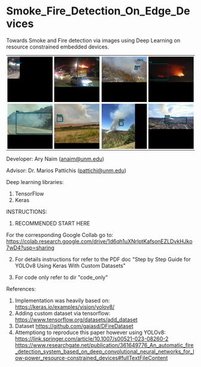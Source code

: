 # Smoke_Fire_Detection_On_Edge_Devices
Towards Smoke and Fire detection via images using Deep Learning on resource constrained embedded devices. 

<!DOCTYPE html>
<html lang="en">
<head>
    <meta charset="UTF-8">
    <meta name="viewport" content="width=device-width, initial-scale=1.0">
    <title>Image Table</title>
    <style>
        table {
            border-collapse: collapse;
        }
        td {
            padding: 0;
        }
        img {
            width: 100%;
            height: auto;
            display: block;
        }
    </style>
</head>
<body>

<table>
    <tr>
        <td><img src="read_me_images/fire_1.png"></td>
        <td><img src="read_me_images/smoke_1.png"></td>
    </tr>
</table>

</body>
</html>

Developer: Ary Naim (anaim@unm.edu)

Advisor: Dr. Marios Pattichis (pattichi@unm.edu)

Deep learning libraries:

1) TensorFlow
2) Keras

INSTRUCTIONS:

1) RECOMMENDED START HERE

For the corresponding Google Collab go to: https://colab.research.google.com/drive/1d6qh1uXNrlptKafsonEZLDvkHJko7wD4?usp=sharing

2) For details instructions for refer to the PDF doc "Step by Step Guide for YOLOv8 Using Keras With Custom Datasets"

3) For code only refer to dir "code_only"

References:

1) Implementation was heavily based on:                         https://keras.io/examples/vision/yolov8/
2) Adding custom dataset via tensorflow:                        https://www.tensorflow.org/datasets/add_dataset
3) Dataset                                                      https://github.com/gaiasd/DFireDataset
4) Attemptiong to reproduce this paper however using YOLOv8:    
                                                                https://link.springer.com/article/10.1007/s00521-023-08260-2
                                                                https://www.researchgate.net/publication/361649776_An_automatic_fire_detection_system_based_on_deep_convolutional_neural_networks_for_low-power_resource-constrained_devices#fullTextFileContent
